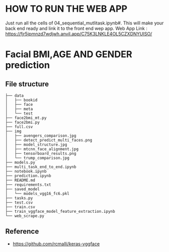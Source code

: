 # HOW TO RUN THE WEB APP
Just run all the cells of 04_sequential_mutlitask.ipynb#. This will make your back end ready and link it to the front end wep app.
Web App Link : https://fjr5jpmnzd7wdjwh.anvil.app/C75K3LNKLE4OL5CZXDNYUISO/

# Facial BMI,AGE AND GENDER prediction

## File structure

```
├── data
│   ├── bookid
│   ├── face
│   ├── meta
│   └── test
├── face2bmi_mt.py
├── face2bmi.py
├── full.csv
├── img
│   ├── avengers_comparison.jpg
│   ├── detect_predict_multi_faces.png
│   ├── model_structure.jpg
│   ├── mtcnn_face_alignment.jpg
│   ├── tensorboard_results.png
│   └── trump_comparison.jpg
├── models.py
├── multi_task_end_to_end.ipynb
├── notebook.ipynb
├── prediction.ipynb
├── README.md
├── requirements.txt
├── saved_model
│   └── models_vgg16_fc6.pkl
├── tasks.py
├── test.csv
├── train.csv
├── train_vggface_model_feature_extraction.ipynb
└── web_scrape.py
```

## Reference

* https://github.com/rcmalli/keras-vggface
